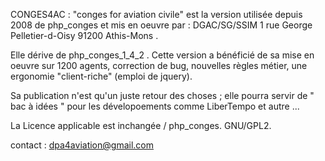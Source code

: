 CONGES4AC : "conges for aviation civile" est la version utilisée depuis 2008
de php_conges et mis en oeuvre par :
DGAC/SG/SSIM 
1 rue George Pelletier-d-Oisy 
91200 Athis-Mons . 

Elle dérive de php_conges_1_4_2 . Cette version a bénéficié de sa mise
en oeuvre sur 1200 agents, correction de bug, nouvelles règles métier,
une ergonomie "client-riche" (emploi de jquery).  

Sa publication n'est qu'un juste retour des choses ; elle pourra
servir de " bac à idées " pour les dévelopoements comme LiberTempo et
autre ...

La Licence applicable est inchangée / php_conges. GNU/GPL2. 

contact : dpa4aviation@gmail.com

